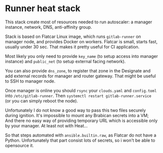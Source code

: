 Runner heat stack
=================

This stack create most of resources needed to run autoscaler: a manager instance, network, DNS, anti-affinity group.

Stack is based on Flatcar Linux image, which runs `gitlab-runner` on manager node, and provides Docker on workers.
Flatcar is small, starts fast, usually under 30 sec. That makes it pretty useful for CI application.

Most likely you only need to provide `key_name` (to setup access into manager instance) and `public_net` (to setup external facing network).

You can also provide `dns_zone`, to register that zone in the Designate and add external records for manager and router gateway.
That might be useful to SSH to manager node.

Once manager is online you should `rsync` your `clouds.yaml` and `config.toml` into `/etc/gitlab-runner`.
Then `systemctl restart gitlab-runner.service` (or you can simply reboot the node).

Unfortunately I do not know a good way to pass this two files securely during ignition.
It's impossible to mount any Brabican secrets into a VM;
And there no easy way of providing temporary URL which is accessible only by your manager.
At least not with Heat...

So that steps automated with `ansible.builtin.raw`, as Flatcar do not have a Python.
Unfortunately that part consist lots of secrets, so i won't be able to opensource it.
